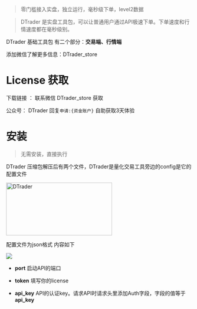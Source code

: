 > 零门槛接入实盘，独立运行，毫秒级下单，level2数据

> DTrader 是实盘工具包，可以让普通用户通过API极速下单。下单速度和行情速度都在毫秒级别。 
  

DTrader 基础工具包 有二个部分：**交易端、行情端**

添加微信了解更多信息：DTrader_store

# License 获取

下载链接 ： 联系微信 DTrader_store 获取

公众号： DTrader 回复`申请:{资金账户}` 自助获取3天体验

# 安装

> 无需安装，直接执行

DTrader 压缩包解压后有两个文件，DTrader是量化交易工具旁边的config是它的配置文件

<img src="https://content.pstmn.io/60c7b66a-af3b-4cd5-bf64-a839769efb31/aW1hZ2UucG5n" alt="DTrader" width="287" height="143">

配置文件为json格式 内容如下

<img src="https://content.pstmn.io/909386ed-3589-47a1-8d63-200c18c3bcf4/Y29uZmlnLnBuZw==">

- **port** 启动API的端口
    
- **token** 填写你的license
    
- **api_key** API的认证key。请求API时请求头里添加Auth字段，字段的值等于**api_key**
    
